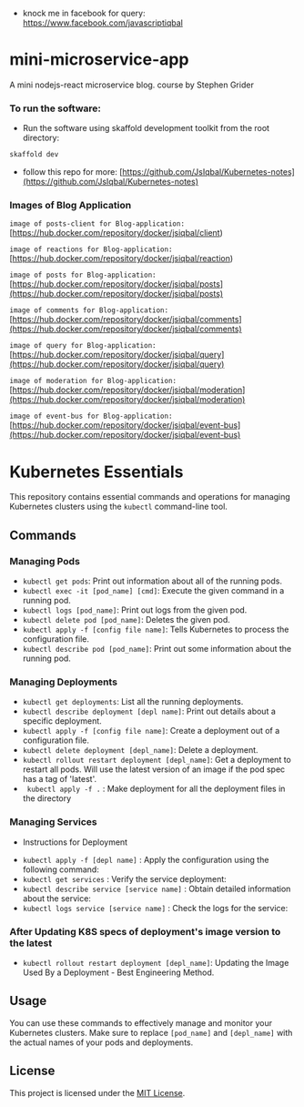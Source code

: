 * knock me in facebook for query: https://www.facebook.com/javascriptiqbal

# mini-microservice-app

A mini nodejs-react microservice blog. course by Stephen Grider

### To run the software:

-   Run the software using skaffold development toolkit from the root directory:

```bash
skaffold dev
```

-   follow this repo for more: [https://github.com/JsIqbal/Kubernetes-notes](https://github.com/JsIqbal/Kubernetes-notes)

### Images of Blog Application

`image of posts-client for Blog-application:` [https://hub.docker.com/repository/docker/jsiqbal/client)

`image of reactions for Blog-application:` [https://hub.docker.com/repository/docker/jsiqbal/reaction)

`image of posts for Blog-application:` [https://hub.docker.com/repository/docker/jsiqbal/posts](https://hub.docker.com/repository/docker/jsiqbal/posts)

`image of comments for Blog-application:` [https://hub.docker.com/repository/docker/jsiqbal/comments](https://hub.docker.com/repository/docker/jsiqbal/comments)

`image of query for Blog-application:` [https://hub.docker.com/repository/docker/jsiqbal/query](https://hub.docker.com/repository/docker/jsiqbal/query)

`image of moderation for Blog-application:` [https://hub.docker.com/repository/docker/jsiqbal/moderation](https://hub.docker.com/repository/docker/jsiqbal/moderation)

`image of event-bus for Blog-application:` [https://hub.docker.com/repository/docker/jsiqbal/event-bus](https://hub.docker.com/repository/docker/jsiqbal/event-bus)

# Kubernetes Essentials

This repository contains essential commands and operations for managing Kubernetes clusters using the `kubectl` command-line tool.

## Commands

### Managing Pods

-   `kubectl get pods`: Print out information about all of the running pods.
-   `kubectl exec -it [pod_name] [cmd]`: Execute the given command in a running pod.
-   `kubectl logs [pod_name]`: Print out logs from the given pod.
-   `kubectl delete pod [pod_name]`: Deletes the given pod.
-   `kubectl apply -f [config file name]`: Tells Kubernetes to process the configuration file.
-   `kubectl describe pod [pod_name]`: Print out some information about the running pod.

### Managing Deployments

-   `kubectl get deployments`: List all the running deployments.
-   `kubectl describe deployment [depl name]`: Print out details about a specific deployment.
-   `kubectl apply -f [config file name]`: Create a deployment out of a configuration file.
-   `kubectl delete deployment [depl_name]`: Delete a deployment.
-   `kubectl rollout restart deployment [depl_name]`: Get a deployment to restart all pods. Will use the latest version of an image if the pod spec has a tag of 'latest'.
-   ` kubectl apply -f .` : Make deployment for all the deployment files in the directory

### Managing Services

-   Instructions for Deployment

*   `kubectl apply -f [depl name]` : Apply the configuration using the following command:
*   `kubectl get services` : Verify the service deployment:
*   `kubectl describe service [service name]` : Obtain detailed information about the service:
*   `kubectl logs service [service name]` : Check the logs for the service:

### After Updating K8S specs of deployment's image version to the latest

-   `kubectl rollout restart deployment [depl_name]`: Updating the Image Used By a Deployment - Best Engineering Method.

## Usage

You can use these commands to effectively manage and monitor your Kubernetes clusters. Make sure to replace `[pod_name]` and `[depl_name]` with the actual names of your pods and deployments.

## License

This project is licensed under the [MIT License](https://opensource.org/licenses/MIT).
